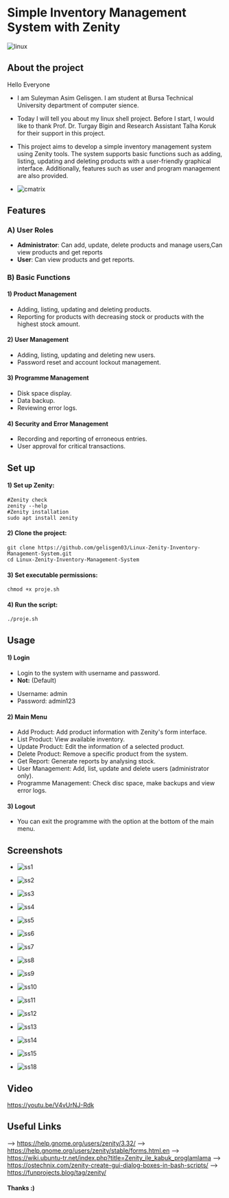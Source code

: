 # Simple Inventory Management System with Zenity
![linux](https://github.com/user-attachments/assets/70c25852-5a5d-4f0c-8164-2d4f96351daf)
## **About the project**
Hello Everyone
- I am Suleyman Asim Gelisgen. I am student at Bursa Technical University department of computer sience.
* Today I will tell you about my linux shell project. Before I start, I would like to thank Prof. Dr. Turgay Bigin and Research Assistant Talha Koruk for their support in this project.
* This project aims to develop a simple inventory management system using Zenity tools. The system supports basic functions such as adding, listing, updating and deleting products with a user-friendly graphical interface. Additionally, features such as user and program management are also provided.
  
* ![cmatrix](https://github.com/user-attachments/assets/375c2947-9803-4bdd-800c-50694a6f2e17)
## **Features**
 ### **A) User Roles**
 * **Administrator**: Can add, update, delete products and manage users,Can view products and get reports
* **User**: Can view products and get reports.
 ### **B) Basic Functions**
 #### 1) Product Management
- Adding, listing, updating and deleting products.
- Reporting for products with decreasing stock or products with the highest stock amount.
  
#### 2) User Management
- Adding, listing, updating and deleting new users.
- Password reset and account lockout management.

#### 3) Programme Management
- Disk space display.
- Data backup.
- Reviewing error logs.

#### 4) Security and Error Management
- Recording and reporting of erroneous entries.
- User approval for critical transactions.
## **Set up**
#### 1) Set up Zenity:
```
#Zenity check
zenity --help
#Zenity installation
sudo apt install zenity

```
#### 2) Clone the project:
```
git clone https://github.com/gelisgen03/Linux-Zenity-Inventory-Management-System.git
cd Linux-Zenity-Inventory-Management-System
```
#### 3) Set executable permissions:
```
chmod +x proje.sh
```
#### 4) Run the script:
```
./proje.sh
```
## **Usage**
#### 1) Login
* Login to the system with username and password.
* **Not:** (Default)
- Username: admin
- Password: admin123
  
#### 2) Main Menu
* Add Product: Add product information with Zenity's form interface.
* List Product: View available inventory.
* Update Product: Edit the information of a selected product.
* Delete Product: Remove a specific product from the system.
* Get Report: Generate reports by analysing stock.
* User Management: Add, list, update and delete users (administrator only).
* Programme Management: Check disc space, make backups and view error logs.
#### 3) Logout
* You can exit the programme with the option at the bottom of the main menu.
## **Screenshots**
* ![ss1](https://github.com/user-attachments/assets/745831df-13bc-401a-b152-159ddaeff1da)
  
* ![ss2](https://github.com/user-attachments/assets/213179a9-2b6b-430d-9ab5-3a1ce49431a3)
  
* ![ss3](https://github.com/user-attachments/assets/5bd5fa0d-abf9-4128-b0e2-2786f6312197)
  
* ![ss4](https://github.com/user-attachments/assets/f6bd02a8-c4bd-4c13-a650-bbfa5e193013)
  
* ![ss5](https://github.com/user-attachments/assets/1fd38334-6ead-44b0-b702-3ab8a7f63d5b)
  
* ![ss6](https://github.com/user-attachments/assets/87fe1f55-6837-4293-bb19-97d14780f1c6)
  
* ![ss7](https://github.com/user-attachments/assets/ca480e9c-f111-4269-9c06-4a49454075ff)
  
* ![ss8](https://github.com/user-attachments/assets/2bd61bb8-f9de-4aba-b5c8-3f7eb21abfeb)
  
* ![ss9](https://github.com/user-attachments/assets/e19d952e-1972-4496-a72a-26cfddd653ad)

* ![ss10](https://github.com/user-attachments/assets/8e1f3e2f-629d-49ff-94ab-0c761b98214d)
  
* ![ss11](https://github.com/user-attachments/assets/665c67cb-08c4-4e06-9438-76895ac619e1)
  
* ![ss12](https://github.com/user-attachments/assets/9a939523-4c3c-4dc0-a5d9-29df6862982f)
  
* ![ss13](https://github.com/user-attachments/assets/734bef80-d483-4cd3-a6f5-f144c462497b)
  
* ![ss14](https://github.com/user-attachments/assets/c694309c-f8cd-4c2b-9c0a-8ba04e96ce45)
  
* ![ss15](https://github.com/user-attachments/assets/0251374f-2873-4275-8b47-0c67530151f4)
  
* ![ss18](https://github.com/user-attachments/assets/f1c95686-8549-4f07-b806-aa6dceb0f662)

## **Video**
https://youtu.be/V4vUrNJ-Rdk
## **Useful Links**
--> https://help.gnome.org/users/zenity/3.32/ 
--> https://help.gnome.org/users/zenity/stable/forms.html.en 
--> https://wiki.ubuntu-tr.net/index.php?title=Zenity_ile_kabuk_proglamlama
--> https://ostechnix.com/zenity-create-gui-dialog-boxes-in-bash-scripts/ 
--> https://funprojects.blog/tag/zenity/

#### **Thanks :)**


